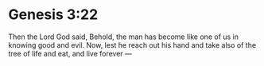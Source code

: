 # Genesis 3:22

Then the Lord God said, Behold, the man has become like one of us in knowing good and evil. Now, lest he reach out his hand and take also of the tree of life and eat, and live forever —
